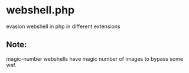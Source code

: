 # webshell.php
evasion webshell in php in different extensions

## Note:
magic-number webshells have magic number of images to bypass some waf.

